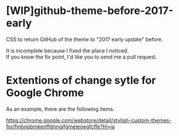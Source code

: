 # [WIP]github-theme-before-2017-early

CSS to return GitHub of the theme to "2017 early update" before.

It is incomplete because I fixed the place I noticed.  
If you know the fix point, I'd like you to send me a pull request.

# Extentions of change sytle for Google Chrome 

As an example, there are the following items.

https://chrome.google.com/webstore/detail/stylish-custom-themes-for/fjnbnpbmkenffdnngjfgmeleoegfcffe?hl=ja
